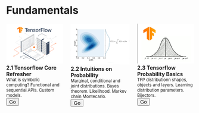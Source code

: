 # Fundamentals
<!-- workaround for jupyterbook to actually copy the imgs -->
<div class="docs-demo columns">
    <div class="column col-4 col-xs-12">
        <div class="card">
        <div class="card-image">
            <img src="../_static/tfcore.png" class="img-responsive">
        </div>
        <div class="card-header">
            <div class="card-title"><b>2.1 Tensorflow Core Refresher</b></div>
        </div>
        <div class="card-body" style="font-size:0.7rem;">
            What is symbolic computing? Functional and sequential APIs. Custom models.
        </div>
        <div class="card-footer">
            <a href="M2.1-videolist.html"><button class="btn btn-primary">Go</button></a>
        </div>
        </div>
    </div>
    <div class="column col-4 col-xs-12">
        <div class="card">
        <div class="card-image">
            <img src="../_static/joint-marginal.png" class="img-responsive">
        </div>
        <div class="card-header">
            <div class="card-title"><b>2.2 Intuitions on Probability</b></div>
        </div>
        <div class="card-body" style="font-size:0.7rem;">
            Marginal, conditional and joint distributions. Bayes theorem. Likelihood. Markov chain Montecarlo.
        </div>
        <div class="card-footer">
            <a href="M2.2-videolist.html">
            <button class="btn btn-primary">Go</button>
            </a>
        </div>
        </div>
    </div>
    <div class="column col-4 col-xs-12">
        <div class="card">
        <div class="card-image">
            <img src="../_static/tfprob.png" class="img-responsive">
        </div>
        <div class="card-header">
            <div class="card-title"><b>2.3 Tensorflow Probability Basics</b></div>
        </div>
        <div class="card-body" style="font-size:0.7rem;">
            TFP distributionn shapes, objects and layers. Learning distribution parameters. Bijectors.
        </div>
        <div class="card-footer">
            <a href="M2.3-videolist.html"><button class="btn btn-primary">Go</button></a>
        </div>
        </div>
    </div>
</div>
